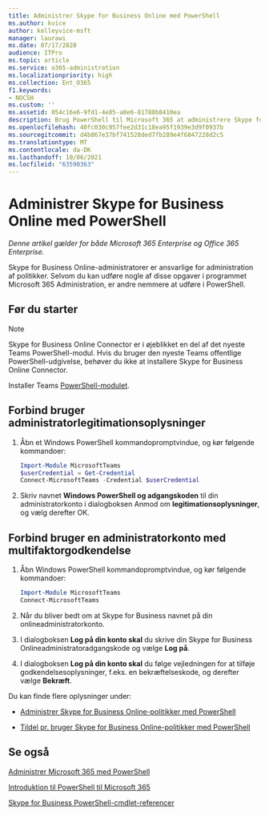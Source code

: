 ```yaml
---
title: Administrer Skype for Business Online med PowerShell
ms.author: kvice
author: kelleyvice-msft
manager: laurawi
ms.date: 07/17/2020
audience: ITPro
ms.topic: article
ms.service: o365-administration
ms.localizationpriority: high
ms.collection: Ent_O365
f1.keywords:
- NOCSH
ms.custom: ''
ms.assetid: 054c16e6-9fd1-4e85-a0e6-81788b8410ea
description: Brug PowerShell til Microsoft 365 at administrere Skype for Business Online-politikker, politikker pr. bruger og mødeindstillinger.
ms.openlocfilehash: 40fc030c957fee2d31c18ea95f1939e3d9f0937b
ms.sourcegitcommit: d4b867e37bf741528ded7fb289e4f6847228d2c5
ms.translationtype: MT
ms.contentlocale: da-DK
ms.lasthandoff: 10/06/2021
ms.locfileid: "63590363"
---
```

# <a name="manage-skype-for-business-online-with-powershell"></a>Administrer Skype for Business Online med PowerShell

*Denne artikel gælder for både Microsoft 365 Enterprise og Office 365 Enterprise.*

Skype for Business Online-administratorer er ansvarlige for administration af politikker. Selvom du kan udføre nogle af disse opgaver i programmet Microsoft 365 Administration, er andre nemmere at udføre i PowerShell.

## <a name="before-you-start"></a>Før du starter

> [!NOTE]
> Skype for Business Online Connector er i øjeblikket en del af det nyeste Teams PowerShell-modul. Hvis du bruger den nyeste Teams offentlige PowerShell-udgivelse, behøver du ikke at installere Skype for Business Online Connector.

Installer Teams [PowerShell-modulet](/microsoftteams/teams-powershell-install).

## <a name="connect-using-admin-credentials"></a>Forbind bruger administratorlegitimationsoplysninger

1. Åbn et Windows PowerShell kommandopromptvindue, og kør følgende kommandoer:

   ```powershell
   Import-Module MicrosoftTeams
   $userCredential = Get-Credential
   Connect-MicrosoftTeams -Credential $userCredential
   ```

2. Skriv navnet **Windows PowerShell og adgangskoden** til din administratorkonto i dialogboksen Anmod om **legitimationsoplysninger**, og vælg derefter OK.

## <a name="connect-using-an-admin-account-with-multi-factor-authentication"></a>Forbind bruger en administratorkonto med multifaktorgodkendelse

1. Åbn Windows PowerShell kommandopromptvindue, og kør følgende kommandoer:

   ```powershell
   Import-Module MicrosoftTeams
   Connect-MicrosoftTeams
   ```

2. Når du bliver bedt om at Skype for Business navnet på din onlineadministratorkonto.

3. I dialogboksen **Log på din konto skal** du skrive din Skype for Business Onlineadministratoradgangskode og vælge **Log på**.

4. I dialogboksen **Log på din konto skal** du følge vejledningen for at tilføje godkendelsesoplysninger, f.eks. en bekræftelseskode, og derefter vælge **Bekræft**.

Du kan finde flere oplysninger under:

- [Administrer Skype for Business Online-politikker med PowerShell](manage-skype-for-business-online-policies-with-microsoft-365-powershell.md)

- [Tildel pr. bruger Skype for Business Online-politikker med PowerShell](assign-per-user-skype-for-business-online-policies-with-microsoft-365-powershell.md)

## <a name="see-also"></a>Se også

[Administrer Microsoft 365 med PowerShell](manage-microsoft-365-with-microsoft-365-powershell.md)

[Introduktion til PowerShell til Microsoft 365](getting-started-with-microsoft-365-powershell.md)

[Skype for Business PowerShell-cmdlet-referencer](/powershell/module/skype/)
